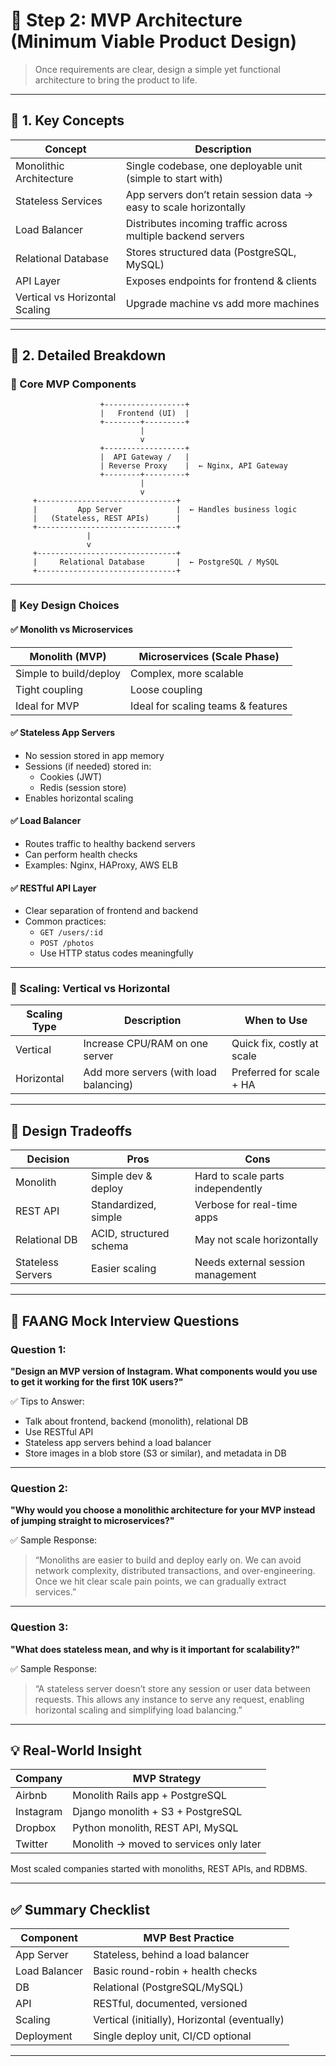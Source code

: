 # 🧩 Step 2: MVP Architecture (Minimum Viable Product Design)

> Once requirements are clear, design a simple yet functional architecture to bring the product to life.

---

## 🔹 1. Key Concepts

| Concept                        | Description                                                        |
| ------------------------------ | ------------------------------------------------------------------ |
| Monolithic Architecture        | Single codebase, one deployable unit (simple to start with)        |
| Stateless Services             | App servers don’t retain session data → easy to scale horizontally |
| Load Balancer                  | Distributes incoming traffic across multiple backend servers       |
| Relational Database            | Stores structured data (PostgreSQL, MySQL)                         |
| API Layer                      | Exposes endpoints for frontend & clients                           |
| Vertical vs Horizontal Scaling | Upgrade machine vs add more machines                               |

---

## 🔹 2. Detailed Breakdown

### 🧱 Core MVP Components

```
                    +------------------+
                    |   Frontend (UI)  |
                    +--------+---------+
                             |
                             v
                    +------------------+
                    |  API Gateway /   |
                    | Reverse Proxy    |  ← Nginx, API Gateway
                    +--------+---------+
                             |
                             v
     +-------------------------------+
     |         App Server            |  ← Handles business logic
     |   (Stateless, REST APIs)      |
     +-------------------------------+
                 |
                 v
     +-------------------------------+
     |     Relational Database       |  ← PostgreSQL / MySQL
     +-------------------------------+

```

---

### 📌 Key Design Choices

#### ✅ Monolith vs Microservices

| Monolith (MVP)         | Microservices (Scale Phase)        |
| ---------------------- | ---------------------------------- |
| Simple to build/deploy | Complex, more scalable             |
| Tight coupling         | Loose coupling                     |
| Ideal for MVP          | Ideal for scaling teams & features |

#### ✅ Stateless App Servers

- No session stored in app memory
- Sessions (if needed) stored in:
  - Cookies (JWT)
  - Redis (session store)
- Enables horizontal scaling

#### ✅ Load Balancer

- Routes traffic to healthy backend servers
- Can perform health checks
- Examples: Nginx, HAProxy, AWS ELB

#### ✅ RESTful API Layer

- Clear separation of frontend and backend
- Common practices:
  - `GET /users/:id`
  - `POST /photos`
  - Use HTTP status codes meaningfully

---

### 🔁 Scaling: Vertical vs Horizontal

| Scaling Type | Description                            | When to Use                |
| ------------ | -------------------------------------- | -------------------------- |
| Vertical     | Increase CPU/RAM on one server         | Quick fix, costly at scale |
| Horizontal   | Add more servers (with load balancing) | Preferred for scale + HA   |

---

## 🧠 Design Tradeoffs

| Decision          | Pros                    | Cons                              |
| ----------------- | ----------------------- | --------------------------------- |
| Monolith          | Simple dev & deploy     | Hard to scale parts independently |
| REST API          | Standardized, simple    | Verbose for real-time apps        |
| Relational DB     | ACID, structured schema | May not scale horizontally        |
| Stateless Servers | Easier scaling          | Needs external session management |

---

## 🎯 FAANG Mock Interview Questions

### Question 1:

**"Design an MVP version of Instagram. What components would you use to get it working for the first 10K users?"**

✅ Tips to Answer:

- Talk about frontend, backend (monolith), relational DB
- Use RESTful API
- Stateless app servers behind a load balancer
- Store images in a blob store (S3 or similar), and metadata in DB

---

### Question 2:

**"Why would you choose a monolithic architecture for your MVP instead of jumping straight to microservices?"**

✅ Sample Response:

> “Monoliths are easier to build and deploy early on. We can avoid network complexity, distributed transactions, and over-engineering. Once we hit clear scale pain points, we can gradually extract services.”

---

### Question 3:

**"What does stateless mean, and why is it important for scalability?"**

✅ Sample Response:

> “A stateless server doesn’t store any session or user data between requests. This allows any instance to serve any request, enabling horizontal scaling and simplifying load balancing.”

---

## 💡 Real-World Insight

| Company   | MVP Strategy                            |
| --------- | --------------------------------------- |
| Airbnb    | Monolith Rails app + PostgreSQL         |
| Instagram | Django monolith + S3 + PostgreSQL       |
| Dropbox   | Python monolith, REST API, MySQL        |
| Twitter   | Monolith → moved to services only later |

Most scaled companies started with monoliths, REST APIs, and RDBMS.

---

## ✅ Summary Checklist

| Component     | MVP Best Practice                             |
| ------------- | --------------------------------------------- |
| App Server    | Stateless, behind a load balancer             |
| Load Balancer | Basic round-robin + health checks             |
| DB            | Relational (PostgreSQL/MySQL)                 |
| API           | RESTful, documented, versioned                |
| Scaling       | Vertical (initially), Horizontal (eventually) |
| Deployment    | Single deploy unit, CI/CD optional            |

---
